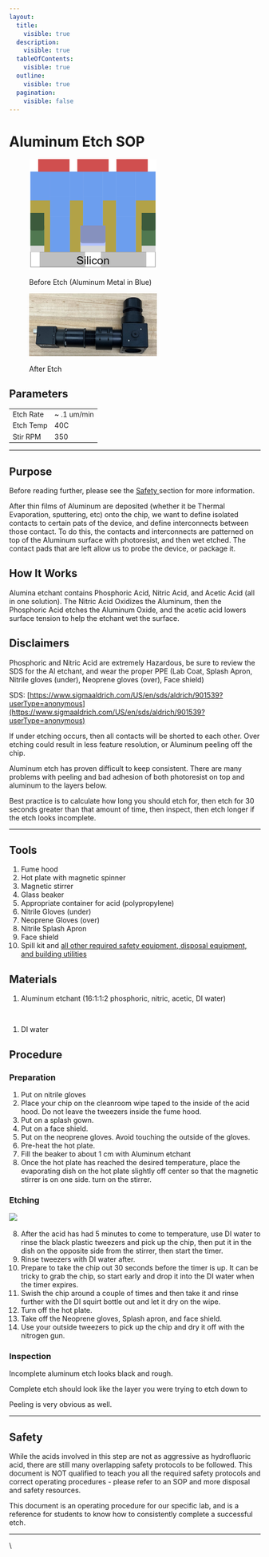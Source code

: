 ```yaml
---
layout:
  title:
    visible: true
  description:
    visible: true
  tableOfContents:
    visible: true
  outline:
    visible: true
  pagination:
    visible: false
---
```


# Aluminum Etch SOP



<figure><img src="../.gitbook/assets/image (2) (1) (1) (1) (1) (1) (1).png" alt="" width="256"><figcaption><p>Before Etch (Aluminum Metal in Blue)</p></figcaption></figure>

<figure><img src="../.gitbook/assets/image (3) (1) (1) (1) (1) (1).png" alt="" width="256"><figcaption><p>After Etch</p></figcaption></figure>

## Parameters

|           |              |
| --------- | ------------ |
| Etch Rate | \~ .1 um/min |
| Etch Temp | 40C          |
| Stir RPM  | 350          |

***

## Purpose

Before reading further, please see the [Safety ](aluminum-etch-sop.md#safety)section for more information.&#x20;

After thin films of Aluminum are deposited (whether it be Thermal Evaporation, sputtering, etc) onto the chip, we want to define isolated contacts to certain pats of the device, and define interconnects between those contact. To do this, the contacts and interconnects are patterned on top of the Aluminum surface with photoresist, and then wet etched. The contact pads that are left allow us to probe the device, or package it.

## How It Works

Alumina etchant contains Phosphoric Acid, Nitric Acid, and Acetic Acid (all in one solution). The Nitric Acid Oxidizes the Aluminum, then the Phosphoric Acid etches the Aluminum Oxide, and the acetic acid lowers surface tension to help the etchant wet the surface.

## Disclaimers

Phosphoric and Nitric Acid are extremely Hazardous, be sure to review the SDS for the Al etchant, and wear the proper PPE (Lab Coat, Splash Apron, Nitrile gloves (under), Neoprene gloves (over), Face shield)

SDS: [https://www.sigmaaldrich.com/US/en/sds/aldrich/901539?userType=anonymous](https://www.sigmaaldrich.com/US/en/sds/aldrich/901539?userType=anonymous)

If under etching occurs, then all contacts will be shorted to each other. Over etching could result in less feature resolution, or Aluminum peeling off the chip.

Aluminum etch has proven difficult to keep consistent. There are many problems with peeling and bad adhesion of both photoresist on top and aluminum to the layers below.

Best practice is to calculate how long you should etch for, then etch for 30 seconds greater than that amount of time, then inspect, then etch longer if the etch looks incomplete.

***

## Tools

1. Fume hood
2. Hot plate with magnetic spinner
3. Magnetic stirrer
4. Glass beaker
5. Appropriate container for acid (polypropylene)
6. Nitrile Gloves (under)
7. Neoprene Gloves (over)
8. Nitrile Splash Apron
9. Face shield
10. Spill kit and [all other required safety equipment, disposal equipment, and building utilities](https://www.cmu.edu/ehs/Laboratory-Safety/chemical-safety/documents/sop-for-the-use-of-hydrofluoric-acid.pdf)

## Materials

1. Aluminum etchant (16:1:1:2 phosphoric, nitric, acetic, DI water)

<figure><img src="../.gitbook/assets/image (94).png" alt="" width="188"><figcaption></figcaption></figure>

1. DI water

## Procedure

### Preparation

1. Put on nitrile gloves
2. Place your chip on the cleanroom wipe taped to the inside of the acid hood. Do not leave the tweezers inside the fume hood.
3. Put on a splash gown.
4. Put on a face shield.
5. Put on the neoprene gloves. Avoid touching the outside of the gloves.
6. Pre-heat the hot plate.
7. Fill the beaker to about 1 cm with Aluminum etchant
8. Once the hot plate has reached the desired temperature, place the evaporating dish on the hot plate slightly off center so that the magnetic stirrer is on one side. turn on the stirrer.

### Etching

![](https://lh6.googleusercontent.com/zeiSTdg1kLUn1G-eaC7Oafi2tNJ2TT8Mo2LWnE3KS3UWau9GNRlrRmdMcOJPsxxw9ExBYt1anuAaPwWdTfR2g7rauznhIm4NyDTsz_2TuCkdb4dsWI62MZny8mcd3UCaGKRuLOr5P64rY_QCxRtQ5nc)

8. After the acid has had 5 minutes to come to temperature, use DI water to rinse the black plastic tweezers and pick up the chip, then put it in the dish on the opposite side from the stirrer, then start the timer.
9. Rinse tweezers with DI water after.
10. Prepare to take the chip out 30 seconds before the timer is up. It can be tricky to grab the chip, so start early and drop it into the DI water when the timer expires.
11. Swish the chip around a couple of times and then take it and rinse further with the DI squirt bottle out and let it dry on the wipe.
12. Turn off the hot plate.
13. Take off the Neoprene gloves, Splash apron, and face shield.
14. Use your outside tweezers to pick up the chip and dry it off with the nitrogen gun.

### Inspection

Incomplete aluminum etch looks black and rough.

Complete etch should look like the layer you were trying to etch down to

Peeling is very obvious as well.

***

## Safety

While the acids involved in this step are not as aggressive as hydrofluoric acid, there are still many overlapping safety protocols to be followed. This document is NOT qualified to teach you all the required safety protocols and correct operating procedures - please refer to an SOP and more disposal and safety resources.

This document is an operating procedure for our specific lab, and is a reference for students to know how to consistently complete a successful etch.&#x20;

***

\
